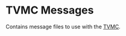 # TVMC Messages

Contains message files to use with the [TVMC](https://github.com/auvsociety/rose-tvmc).
